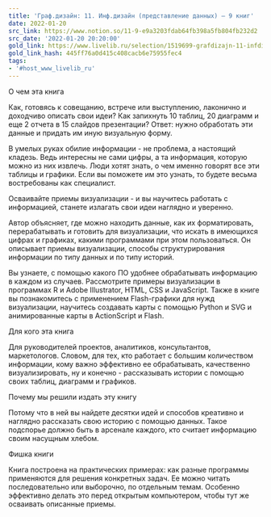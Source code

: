 ```yaml
---
title: 'Граф.дизайн: 11. Инф.дизайн (представление данных) — 9 книг'
date: 2022-01-20
src_link: https://www.notion.so/11-9-e9a3203fdab64fb398a5fb804fb232d2
src_date: '2022-01-20 20:20:00'
gold_link: https://www.livelib.ru/selection/1519699-grafdizajn-11-infdizajn-predstavlenie-dannyh
gold_link_hash: 445ff76a0d415c408cacb6e75955fec4
tags:
- '#host_www_livelib_ru'
---
```


О чем эта книга  

 Как, готовясь к совещанию, встрече или выступлению, лаконично и доходчиво описать свои идеи? Как запихнуть 10 таблиц, 20 диаграмм и еще 2 отчета в 15 слайдов презентации? Ответ: нужно обработать эти данные и придать им иную визуальную форму.  

 В умелых руках обилие информации - не проблема, а настоящий кладезь. Ведь интересны не сами цифры, а та информация, которую можно из них извлечь. Люди хотят знать, о чем именно говорят все эти таблицы и графики. Если вы поможете им это узнать, то будете весьма востребованы как специалист.   

 Осваивайте приемы визуализации - и вы научитесь работать с информацией, станете излагать свои идеи наглядно и уверенно.   

 Автор объясняет, где можно находить данные, как их форматировать, перерабатывать и готовить для визуализации, что искать в имеющихся цифрах и графиках, какими программами при этом пользоваться. Он описывает приемы визуализации, способы структурирования информации по типу данных и по типу историй.   

 Вы узнаете, с помощью какого ПО удобнее обрабатывать информацию в каждом из случаев. Рассмотрите примеры визуализации в программах R и Adobe Illustrator, HTML, CSS и JavaScript. Также в книге вы познакомитесь с применением Flash-графики для нужд визуализации, научитесь создавать карты с помощью Python и SVG и анимированные карты в ActionScript и Flash.   

  

 Для кого эта книга  

 Для руководителей проектов, аналитиков, консультантов, маркетологов. Словом, для тех, кто работает с большим количеством информации, кому важно эффективно ее обрабатывать, качественно визуализировать, ну и конечно - рассказывать истории с помощью своих таблиц, диаграмм и графиков.   

  

 Почему мы решили издать эту книгу  

 Потому что в ней вы найдете десятки идей и способов креативно и наглядно рассказать свою историю с помощью данных. Такое подспорье должно быть в арсенале каждого, кто считает информацию своим насущным хлебом.   

  

 Фишка книги  

 Книга построена на практических примерах: как разные программы применяются для решения конкретных задач. Ее можно читать последовательно или выборочно, по отдельным темам. Особенно эффективно делать это перед открытым компьютером, чтобы тут же осваивать описанные приемы.